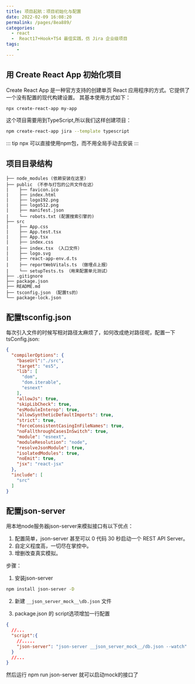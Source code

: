 ```yaml
---
title: 项目起航：项目初始化与配置
date: 2022-02-09 16:08:20
permalink: /pages/8ea889/
categories:
  - react
  -  React17+Hook+TS4 最佳实践，仿 Jira 企业级项目
tags:
    -
---
```

## 用 Create React App 初始化项目
Create React App 是一种官方支持的创建单页 React 应用程序的方式。它提供了一个没有配置的现代构建设置。
其基本使用方式如下：
```sh
npx create-react-app my-app
```

这个项目需要用到TypeScript,所以我们这样创建项目：
```sh
npm create-react-app jira --template typescript
```

::: tip
npx 可以直接使用npm包，而不用全局手动去安装
:::

## 项目目录结构
```
├── node_modules (依赖安装在这里)
├── public （不参与打包的公共文件在这）
|    ├── favicon.ico
|    ├── index.html 
|    ├── logo192.png
|    ├── logo512.png
|    ├── manifest.json
|    └── robots.txt (配置搜索引擎的)
├── src
|    ├── App.css
|    ├── App.test.tsx
|    ├── App.tsx
|    ├── index.css
|    ├── index.tsx （入口文件）
|    ├── logo.svg
|    ├── react-app-env.d.ts 
|    ├── reportWebVitals.ts （做埋点上报）
|    └── setupTests.ts （用来配置单元测试）
├── .gitignore
├── package.json
├── README.md
├── tsconfig.json （配置ts的）
└── package-lock.json
```

## 配置tsconfig.json
每次引入文件的时候写相对路径太麻烦了，如何改成绝对路径呢，配置一下tsConfig.json:
```json {3}
{
  "compilerOptions": {
    "baseUrl":"./src",
    "target": "es5",
    "lib": [
      "dom",
      "dom.iterable",
      "esnext"
    ],
    "allowJs": true,
    "skipLibCheck": true,
    "esModuleInterop": true,
    "allowSyntheticDefaultImports": true,
    "strict": true,
    "forceConsistentCasingInFileNames": true,
    "noFallthroughCasesInSwitch": true,
    "module": "esnext",
    "moduleResolution": "node",
    "resolveJsonModule": true,
    "isolatedModules": true,
    "noEmit": true,
    "jsx": "react-jsx"
  },
  "include": [
    "src"
  ]
}

```

## 配置json-server
用本地node服务器json-server来模拟接口有以下优点：
1. 配置简单，json-server 甚至可以 0 代码 30 秒启动一个 REST API Server。
2. 自定义程度高，一切尽在掌控中。
3. 增删改查真实模拟。

步骤： 
1. 安装json-server
```sh
npm install json-server -D
```

2. 新建 `__json_server_mock__\db.json` 文件

3. package.json 的 script选项增加一行配置 
```json
{
  //...
  "script":{
    //.....
    "json-server": "json-server __json_server_mock__/db.json --watch"
  }
  //...
}
```

然后运行 npm run json-server 就可以启动mock的接口了